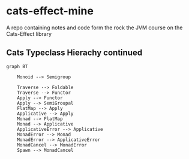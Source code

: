 # cats-effect-mine

A repo containing notes and code form the rock the JVM course on the Cats-Effect library

## Cats Typeclass Hierachy continued

```mermaid
graph BT
    
    Monoid --> Semigroup

    Traverse --> Foldable
    Traverse --> Functor
    Apply --> Functor
    Apply --> SemiGroupal
    FlatMap --> Apply
    Applicative --> Apply
    Monad --> FlatMap
    Monad --> Applicative
    ApplicativeError --> Applicative
    MonadError --> Monad
    MonadError --> ApplicativeError
    MonadCancel --> MonadError
    Spawn --> MonadCancel
    
    
```